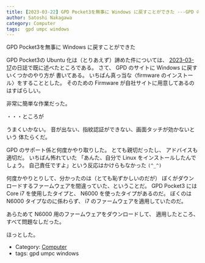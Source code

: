 ```yaml
---
title: [2023-03-22] GPD Pocket3を無事に Windows に戻すことができた ---GPD のサポート係さま、優秀でした
author: Satoshi Nakagawa
category: Computer
tags:  gpd umpc windows
---
```


GPD Pocket3を無事に Windows に戻すことができた

 GPD Pocket3の Ubuntu 化は（とりあえず）諦めた件については、
[2023-03-17](http://www.merapano.net/~satoshi/private/diary/2023-03-17.html)の日誌で既に述べたところである。
さて、
GPD のサイトに Windows に戻すいくつかのやり方が
書いてある。
いちばん真っ当な〈firmware のインストール〉をすることとした。
そのための Firmware が自社サイトに用意してあるのはすばらしい。

 非常に簡単な作業だった。

 ・・・ところが

 うまくいかない。
音が出ない、指紋認証ができない、画面タッチが効かないという
体たらくだ。

 GPD のサポート係と何度かやり取りした。
とても親切だったし、
アドバイスも適切だ。
いちばん怖れていた
「あんた、自分で Linux をインストールしたんでしょう。
自己責任ですよ」という反応はかけらもなかった `(^_^)`

 何度かやりとりして、分かったのは（とても恥ずかしいのだが）
ぼくがダウンロードするファームウェアを間違っていた、ということだ。
GPD Pocket3 には Core i7 を使用したタイプと、
N6000 を使ったタイプがあるのだ。
ぼくのは N6000 タイプなのに係わらず、
i7 のファームウェアを適用していたのだ。

 あらためて N6000 用のファームウェアをダウンロードして、
適用したところ、
すべて問題なしだった。

 ほっとした。

- Category: [Computer](https://merapano.github.io/categories.html#Computer)
- tags:  gpd umpc windows
